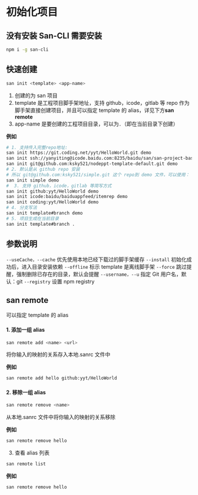 # 初始化项目

## 没有安装 San-CLI 需要安装

```bash
npm i -g san-cli
```


## 快速创建

```bash
san init <template> <app-name>
```

1. 创建的为 san 项目
2. template 是工程项目脚手架地址，支持 github，icode，gitlab 等 repo 作为脚手架直接创建项目，并且可以指定 template 的 alias，详见下方**san remote**
3. app-name 是要创建的工程项目目录，可以为`.`（即在当前目录下创建）

**例如**

```bash
# 1. 支持传入完整repo地址:
san init https://git.coding.net/yyt/HelloWorld.git demo
san init ssh://yanyiting@icode.baidu.com:8235/baidu/san/san-project-base demo
san init git@github.com:ksky521/nodeppt-template-default.git demo
# 2. 默认是从 github repo 安装
# 所以 git@github.com:ksky521/simple.git 这个 repo到 demo 文件，可以使用：
san init simple demo
#  3. 支持 github，icode，gitlab 等简写方式
san init github:yyt/HelloWorld demo
san init icode:baidu/baiduappfeed/itemrep demo
san init coding:yyt/HelloWorld demo
# 4. 分支写法
san init template#branch demo
# 5. 项目生成在当前目录
san init template#branch .
```

## 参数说明

`--useCache，--cache` 优先使用本地已经下载过的脚手架缓存
`--install` 初始化成功后，进入目录安装依赖
`--offline` 标示 template 是离线脚手架
`--force` 跳过提醒，强制删除已存在的目录，默认会提醒
`--username，--u` 指定 Git 用户名，默认：git
`--registry` 设置 npm registry

## san remote

可以指定 template 的 alias

#### 1. 添加一组 alias

```bash
san remote add <name> <url>
```

将你输入的映射的关系存入本地.sanrc 文件中

**例如**

```bash
san remote add hello github:yyt/HelloWorld
```

#### 2. 移除一组 alias

```bash
san remote remove <name>
```

从本地.sanrc 文件中将你输入的映射的关系移除

**例如**

```bash
san remote remove hello
```

3. 查看 alias 列表

```bash
san remote list
```

**例如**

```bash
san remote remove hello
```

